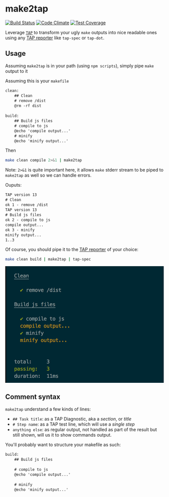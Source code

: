 # make2tap

[![Build Status](https://travis-ci.org/ArnaudRinquin/make2tap.svg?branch=master)](https://travis-ci.org/ArnaudRinquin/make2tap) [![Code Climate](https://codeclimate.com/github/ArnaudRinquin/make2tap/badges/gpa.svg)](https://codeclimate.com/github/ArnaudRinquin/make2tap) [![Test Coverage](https://codeclimate.com/github/ArnaudRinquin/make2tap/badges/coverage.svg)](https://codeclimate.com/github/ArnaudRinquin/make2tap/coverage)


Leverage [`TAP`](https://testanything.org/) to transform your ugly `make` outputs into nice readable ones using any [TAP reporter](https://www.npmjs.com/search?q=TAP++reporter) like `tap-spec` or `tap-dot`.

## Usage

Assuming `make2tap` is in your path (using `npm scripts`), simply pipe `make` output to it

Assuming this is your `makefile`

```
clean:
	## Clean
	# remove /dist
	@rm -rf dist

build:
	## Build js files
	# compile to js
	@echo 'compile output...'
	# minify
	@echo 'minify output...'

```

Then

```bash
make clean compile 2>&1 | make2tap
```

Note: `2>&1` is quite important here, it allows `make` stderr stream to be piped to `make2tap` as well so we can handle errors.

Ouputs:

```
TAP version 13
# Clean
ok 1 - remove /dist
TAP version 13
# Build js files
ok 2 - compile to js
compile output...
ok 3 - minify
minify output...
1..3
```

Of course, you should pipe it to the [TAP reporter](https://www.npmjs.com/search?q=TAP++reporter) of your choice:

```bash
make clean build | make2tap | tap-spec
```

![tap-spec](./images/tap-spec.png)

## Comment syntax

`make2tap` understand a few kinds of lines:

* `## Task title`: as a TAP Diagnostic, aka a _section_, or _title_
* `# Step name`: as a TAP test line, which will use a _single step_
* `anything else`: as regular output, not handled as part of the result but still shown, will us it to show commands output.

You'll probably want to structure your makefile as such:

```
build:
	## Build js files

	# compile to js
	@echo 'compile output...'

	# minify
	@echo 'minify output...'
```
